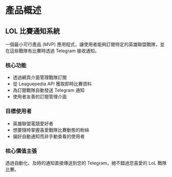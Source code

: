 # 產品概述

## LOL 比賽通知系統

一個最小可行產品 (MVP) 應用程式，讓使用者能夠訂閱特定的英雄聯盟戰隊，並在這些戰隊有比賽時透過 Telegram 接收通知。

### 核心功能
- 透過網頁介面管理戰隊訂閱
- 從 Leaguepedia API 獲取即時比賽資料
- 為訂閱戰隊自動發送 Telegram 通知
- 使用者友善的訂閱管理介面

### 目標使用者
- 英雄聯盟電競愛好者
- 想要隨時掌握喜愛戰隊比賽動態的粉絲
- 偏好自動通知而非手動查看的使用者

### 核心價值主張
透過自動化、及時的通知直接傳送到您的 Telegram，絕不錯過您喜愛的 LoL 戰隊比賽。